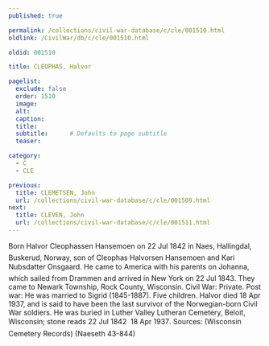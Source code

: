 ```yaml
---
published: true

permalink: /collections/civil-war-database/c/cle/001510.html
oldlink: /CivilWar/db/c/cle/001510.html

oldid: 001510

title: CLEOPHAS, Halvor

pagelist:
  exclude: false
  order: 1510
  image: 
  alt:
  caption:
  title:
  subtitle:      # Defaults to page subtitle
  teaser:

category: 
  - C 
  - CLE

previous:
  title: CLEMETSEN, John
  url: /collections/civil-war-database/c/cle/001509.html  
next:
  title: CLEVEN, John
  url: /collections/civil-war-database/c/cle/001511.html   
---
```

Born &#147;Halvor Cleophassen Hansemoen&#148; on 22 Jul 1842 in Naes, Hallingdal, Buskerud, Norway, son of Cleophas Halvorsen Hansemoen and Kari Nubsdatter Onsgaard. He came to America with his parents on &#147;Johanna&#148;, which sailed from Drammen and arrived in New York on 22 Jul 1843. They came to Newark Township, Rock County, Wisconsin. Civil War: Private. Post war: He was married to Sigrid (1845-1887). Five children. Halvor died 18 Apr 1937, and is said to have been the last survivor of the Norwegian-born Civil War soldiers. He was buried in Luther Valley Lutheran Cemetery, Beloit, Wisconsin; stone reads &#147;22 Jul 1842 &#150; 18 Apr 1937&#148;. Sources: (Wisconsin Cemetery Records) (Naeseth &#146;43-844)